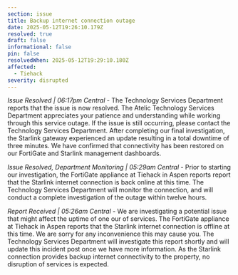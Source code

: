 ```yaml
---
section: issue
title: Backup internet connection outage
date: 2025-05-12T19:26:10.179Z
resolved: true
draft: false
informational: false
pin: false
resolvedWhen: 2025-05-12T19:29:10.180Z
affected:
  - Tiehack
severity: disrupted
---
```

*Issue Resolved | 06:17pm Central* - The Technology Services Department reports that the issue is now resolved. The Atelic Technology Services Department appreciates your patience and understanding while working through this service outage. If the issue is still occurring, please contact the Technology Services Department. After completing our final investigation, the Starlink gateway experienced an update resulting in a total downtime of three minutes. We have confirmed that connectivity has been restored on our FortiGate and Starlink management dashboards.

*Issue Resolved, Department Monitoring | 05:29am Central* - Prior to starting our investigation, the FortiGate appliance at Tiehack in Aspen reports report that the Starlink internet connection is back online at this time. The Technology Services Department will monitor the connection, and will conduct a complete investigation of the outage within twelve hours.

*Report Received | 05:26am Central* - We are investigating a potential issue that might affect the uptime of one our of services. The FortiGate appliance at Tiehack in Aspen reports that the Starlink internet connection is offline at this time. We are sorry for any inconvenience this may cause you. The Technology Services Department will investigate this report shortly and will update this incident post once we have more information. As the Starlink connection provides backup internet connectivity to the property, no disruption of services is expected.